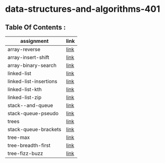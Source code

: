 # data-structures-and-algorithms-401

## Table Of Contents :

|assignment |link|
|-----------|----|
|array-reverse|[link](array-reverse/README.md)|
|array-insert-shift|[link](array-insert-shift/README.md)|
|array-binary-search|[link](array-binary-search/README.md)|
|linked-list|[link](linked-list/README.md)|
|linked-list-insertions|[link](linked-list/linked-list-insertions-README.md)|
|linked-list-kth|[link](linked-list-kth)|
|linked-list-zip|[link](linked-list-zip)|
|stack--and-queue|[link](stack-and-queue)|
|stack-queue-pseudo|[link](stack-queue-pseudo)|
|trees|[link](trees)|
|stack-queue-brackets|[link](stack-queue-brackets)|
|tree-max|[link](tree-max)|
|tree-breadth-first|[link](tree-breadth-first)|
|tree-fizz-buzz|[link](tree-fizz-buzz)|

